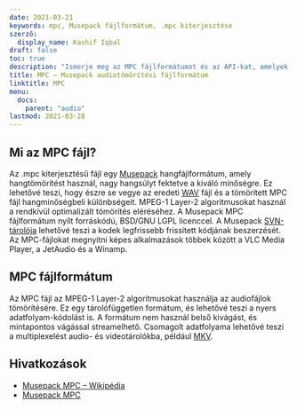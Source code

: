 ```yaml
---
date: 2021-03-21
keywords: mpc, Musepack fájlformátum, .mpc kiterjesztése
szerző:
  display_name: Kashif Iqbal
draft: false
toc: true
description: "Ismerje meg az MPC fájlformátumot és az API-kat, amelyek MPC fájlokat hozhatnak létre és nyithatnak meg."
title: MPC – Musepack audiotömörítési fájlformátum
linktitle: MPC
menu:
  docs:
    parent: "audio"
lastmod: 2021-03-28
---
```


## Mi az MPC fájl?

Az .mpc kiterjesztésű fájl egy [Musepack](https://musepack.net/) hangfájlformátum, amely hangtömörítést használ, nagy hangsúlyt fektetve a kiváló minőségre. Ez lehetővé teszi, hogy észre se vegye az eredeti [WAV](/hu/audio/wav/) fájl és a tömörített MPC fájl hangminőségbeli különbségeit. MPEG-1 Layer-2 algoritmusokat használ a rendkívül optimalizált tömörítés eléréséhez. A Musepack MPC fájlformátum nyílt forráskódú, BSD/GNU LGPL licenccel. A Musepack [SVN-tárolója](http://svn.musepack.net/) lehetővé teszi a kodek legfrissebb frissített kódjának beszerzését. Az MPC-fájlokat megnyitni képes alkalmazások többek között a VLC Media Player, a JetAudio és a Winamp.

## MPC fájlformátum

Az MPC fájl az MPEG-1 Layer-2 algoritmusokat használja az audiofájlok tömörítésére. Ez egy tárolófüggetlen formátum, és lehetővé teszi a nyers adatfolyam-kódolást is. A formátum nem használ belső kivágást, és mintapontos vágással streamelhető. Csomagolt adatfolyama lehetővé teszi a multiplexelést audio- és videotárolókba, például [MKV](/hu/video/mkv/).

## Hivatkozások

* [Musepack MPC – Wikipédia](https://en.wikipedia.org/wiki/Musepack)
* [Musepack MPC](https://musepack.net/)

